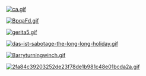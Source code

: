 
[![ca.gif](https://i.postimg.cc/Hsvm4WXP/ca.gif)](https://postimg.cc/hfmNKBC9)

[![BpqaFd.gif](https://i.postimg.cc/jqXt245T/BpqaFd.gif)](https://postimg.cc/kDBkh8KY)

[![gerita5.gif](https://i.postimg.cc/Y0qcYT9H/gerita5.gif)](https://postimg.cc/8J3nVKMK)

[![das-ist-sabotage-the-long-long-holiday.gif](https://i.postimg.cc/WpXcTpWb/das-ist-sabotage-the-long-long-holiday.gif)](https://postimg.cc/mhz5S4W0)

[![Barryturningwinch.gif](https://i.postimg.cc/3rLVzSNk/Barryturningwinch.gif)](https://postimg.cc/Z0dwdLrm)


[![2fa84c39203252de23f78de1b981c48e01bcda2a.gif](https://i.postimg.cc/jd7cvZ70/2fa84c39203252de23f78de1b981c48e01bcda2a.gif)](https://postimg.cc/JGRjz3xP)
